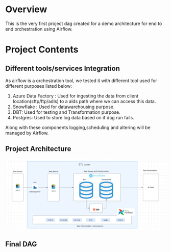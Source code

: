 Overview
========

This is the very first project dag  created for a demo architecture for end to end orchestration using Airflow. <br>


Project Contents
================

Different tools/services Integration 
-------------------------
As airflow is a orchestration tool, we tested it with different tool used for different purposes listed below:
1. Azure Data Factory : Used for ingesting the data from client location(sftp/ftp/adls) to a alds path where we can access this data.
2. Snowflake : Used for datawarehousing purpose.
3. DBT: Used for testing and Transformation purpose.
4. Postgres: Used to store log data based on if dag run fails.

Along with these components logging,scheduling and altering will be managed by Airflow.

Project Architecture
-------------------------
![ETL Process](images/ETL_Architecture.png)

Final DAG
-------------------------
